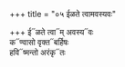 +++
title = "०५ ईळते त्वामवस्यवः"

+++
ई᳓ळते त्वा᳓म् अवस्य᳓वः  
क᳓ण्वासो वृक्त᳓बर्हिषः  
हवि᳓ष्मन्तो अरंकृ᳓तः
